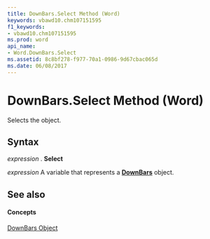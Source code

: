 ```yaml
---
title: DownBars.Select Method (Word)
keywords: vbawd10.chm107151595
f1_keywords:
- vbawd10.chm107151595
ms.prod: word
api_name:
- Word.DownBars.Select
ms.assetid: 8c8bf278-f977-70a1-0986-9d67cbac065d
ms.date: 06/08/2017
---
```



# DownBars.Select Method (Word)

Selects the object.


## Syntax

 _expression_ . **Select**

 _expression_ A variable that represents a **[DownBars](Word.DownBars.md)** object.


## See also


#### Concepts


[DownBars Object](Word.DownBars.md)

